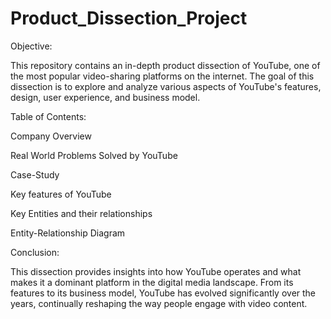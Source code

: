 # Product_Dissection_Project

Objective:

This repository contains an in-depth product dissection of YouTube, one of the most popular video-sharing platforms on the internet. The goal of this dissection is to explore and analyze various aspects of YouTube's features, design, user experience, and business model.

Table of Contents:

Company Overview

Real World Problems Solved by YouTube

Case-Study

Key features of YouTube

Key Entities and their relationships

Entity-Relationship Diagram

Conclusion:

This dissection provides insights into how YouTube operates and what makes it a dominant platform in the digital media landscape. From its features to its business model, YouTube has evolved significantly over the years, continually reshaping the way people engage with video content.
